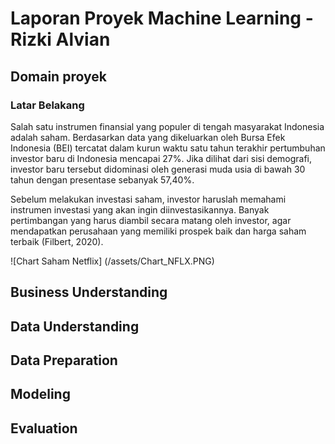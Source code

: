 # Laporan Proyek Machine Learning - Rizki Alvian

## Domain proyek
### Latar Belakang
Salah satu instrumen finansial yang populer di tengah masyarakat Indonesia adalah saham. Berdasarkan data yang dikeluarkan oleh Bursa Efek Indonesia (BEI) tercatat dalam kurun waktu satu tahun terakhir pertumbuhan investor baru di Indonesia mencapai 27%. Jika dilihat dari sisi demografi, investor baru tersebut didominasi oleh generasi muda usia di bawah 30 tahun dengan presentase sebanyak 57,40%.

Sebelum melakukan investasi saham, investor haruslah memahami instrumen investasi yang akan ingin diinvestasikannya. Banyak pertimbangan yang harus diambil secara matang oleh investor, agar mendapatkan perusahaan yang memiliki prospek baik dan harga saham terbaik (Filbert, 2020).

![Chart Saham Netflix]
(/assets/Chart_NFLX.PNG)

## Business Understanding

## Data Understanding

## Data Preparation

## Modeling

## Evaluation
